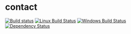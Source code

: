 # contact

[![Build status](	https://img.shields.io/github/issues/T-Mahfouz/contact.svg)](https://github.com/T-Mahfouz/contact/issues) 
[![Linux Build Status](https://img.shields.io/github/forks/T-Mahfouz/contact.svg)](https://github.com/T-Mahfouz/contact/network/members) 
[![Windows Build Status](	https://img.shields.io/github/stars/T-Mahfouz/contact.svg)](https://github.com/T-Mahfouz/contact/stargazers)
[![Dependency Status](https://img.shields.io/twitter/url/https/github.com/T-Mahfouz/contact.svg?style=social
)](https://twitter.com/tarekma7fouz)
